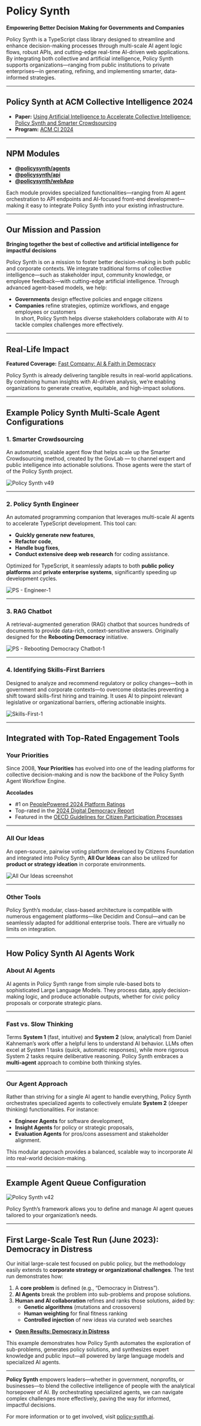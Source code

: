 # Policy Synth

**Empowering Better Decision Making for Governments and Companies**

Policy Synth is a TypeScript class library designed to streamline and enhance decision-making processes through multi-scale AI agent logic flows, robust APIs, and cutting-edge real-time AI-driven web applications. By integrating both collective and artificial intelligence, Policy Synth supports organizations—ranging from public institutions to private enterprises—in generating, refining, and implementing smarter, data-informed strategies.

---

## Policy Synth at ACM Collective Intelligence 2024
- **Paper:** [Using Artificial Intelligence to Accelerate Collective Intelligence: Policy Synth and Smarter Crowdsourcing](https://arxiv.org/abs/2407.13960)  
- **Program:** [ACM CI 2024](https://ci2024.weebly.com/program.html)

---

## NPM Modules
- **[@policysynth/agents](agents/README.md)**
- **[@policysynth/api](api/README.md)**
- **[@policysynth/webApp](webApps/policy-synth/README.md)**

Each module provides specialized functionalities—ranging from AI agent orchestration to API endpoints and AI-focused front-end development—making it easy to integrate Policy Synth into your existing infrastructure.

---

## Our Mission and Passion
**Bringing together the best of collective and artificial intelligence for impactful decisions**

Policy Synth is on a mission to foster better decision-making in both public and corporate contexts. We integrate traditional forms of collective intelligence—such as stakeholder input, community knowledge, or employee feedback—with cutting-edge artificial intelligence. Through advanced agent-based models, we help:
- **Governments** design effective policies and engage citizens
- **Companies** refine strategies, optimize workflows, and engage employees or customers  
In short, Policy Synth helps diverse stakeholders collaborate with AI to tackle complex challenges more effectively.

---

## Real-Life Impact
**Featured Coverage:** [Fast Company: AI & Faith in Democracy](https://www.fastcompany.com/91001497/ai-faith-in-democracy)

Policy Synth is already delivering tangible results in real-world applications. By combining human insights with AI-driven analysis, we’re enabling organizations to generate creative, equitable, and high-impact solutions.

---


## Example Policy Synth Multi-Scale Agent Configurations

### 1. Smarter Crowdsourcing
An automated, scalable agent flow that helps scale up the Smarter Crowdsourcing method, created by the GovLab — to channel expert and public intelligence into actionable solutions. Those agents were the start of of the Policy Synth project.

![Policy Synth v49](https://github.com/CitizensFoundation/policy-synth/assets/43699/e7cc413c-3c0b-4a1e-adc9-2bf4b85bbca2)

---

### 2. Policy Synth Engineer
An automated programming companion that leverages multi-scale AI agents to accelerate TypeScript development. This tool can:
- **Quickly generate new features**, 
- **Refactor code**, 
- **Handle bug fixes**, 
- **Conduct extensive deep web research** for coding assistance.

Optimized for TypeScript, it seamlessly adapts to both **public policy platforms** and **private enterprise systems**, significantly speeding up development cycles.

![PS - Engineer-1](https://github.com/CitizensFoundation/policy-synth/assets/43699/29f01ea9-6809-4f8f-be94-f7e0a9cf0425)

---

### 3. RAG Chatbot
A retrieval-augmented generation (RAG) chatbot that sources hundreds of documents to provide data-rich, context-sensitive answers. Originally designed for the **Rebooting Democracy** initiative.

![PS - Rebooting Democracy Chatbot-1](https://github.com/CitizensFoundation/policy-synth/assets/43699/40ac60f8-a52c-4732-8f53-68cd78ba67f4)

---

### 4. Identifying Skills-First Barriers
Designed to analyze and recommend regulatory or policy changes—both in government and corporate contexts—to overcome obstacles preventing a shift toward skills-first hiring and training. It uses AI to pinpoint relevant legislative or organizational barriers, offering actionable insights.

![Skills-First-1](https://github.com/CitizensFoundation/policy-synth/assets/43699/b8eef289-1397-427d-a035-0c8907995688)

---

## Integrated with Top-Rated Engagement Tools

### Your Priorities
Since 2008, **Your Priorities** has evolved into one of the leading platforms for collective decision-making and is now the backbone of the Policy Synth Agent Workflow Engine.

**Accolades**  
- #1 on [PeoplePowered 2024 Platform Ratings](https://www.peoplepowered.org/platform-ratings)  
- Top-rated in the [2024 Digital Democracy Report](https://www.solonian-institute.com/publications)  
- Featured in the [OECD Guidelines for Citizen Participation Processes](https://www.oecd.org/publications/oecd-guidelines-for-citizen-participation-processes-f765caf6-en.htm)

---

### All Our Ideas
An open-source, pairwise voting platform developed by Citizens Foundation and integrated into Policy Synth, **All Our Ideas** can also be utilized for **product or strategy ideation** in corporate environments.

![All Our Ideas screenshot](https://github.com/CitizensFoundation/policy-synth/assets/43699/4ef0c337-c298-47a1-b204-a0c04a24f8a7)

---

### Other Tools
Policy Synth’s modular, class-based architecture is compatible with numerous engagement platforms—like Decidim and Consul—and can be seamlessly adapted for additional enterprise tools. There are virtually no limits on integration.

---

## How Policy Synth AI Agents Work

### About AI Agents
AI agents in Policy Synth range from simple rule-based bots to sophisticated Large Language Models. They process data, apply decision-making logic, and produce actionable outputs, whether for civic policy proposals or corporate strategic plans.

---

### Fast vs. Slow Thinking
Terms **System 1** (fast, intuitive) and **System 2** (slow, analytical) from Daniel Kahneman’s work offer a helpful lens to understand AI behavior. LLMs often excel at System 1 tasks (quick, automatic responses), while more rigorous System 2 tasks require deliberative reasoning. Policy Synth embraces a **multi-agent** approach to combine both thinking styles.

---

### Our Agent Approach
Rather than striving for a single AI agent to handle everything, Policy Synth orchestrates specialized agents to collectively emulate **System 2** (deeper thinking) functionalities. For instance:
- **Engineer Agents** for software development,
- **Insight Agents** for policy or strategic proposals,
- **Evaluation Agents** for pros/cons assessment and stakeholder alignment.

This modular approach provides a balanced, scalable way to incorporate AI into real-world decision-making.

---

## Example Agent Queue Configuration
![Policy Synth v42](https://github.com/CitizensFoundation/policy-synth/assets/43699/b7e1f10a-7438-4827-a576-b48ec5a672e6)

Policy Synth’s framework allows you to define and manage AI agent queues tailored to your organization’s needs. 

---

## First Large-Scale Test Run (June 2023): Democracy in Distress
Our initial large-scale test focused on public policy, but the methodology easily extends to **corporate strategy or organizational challenges**. The test run demonstrates how:
1. A **core problem** is defined (e.g., “Democracy in Distress”).
2. **AI Agents** break the problem into sub-problems and propose solutions.
3. **Human and AI collaboration** refines and ranks those solutions, aided by:
   - **Genetic algorithms** (mutations and crossovers)
   - **Human weighting** for final fitness ranking
   - **Controlled injection** of new ideas via curated web searches
- **[Open Results: Democracy in Distress](https://policy-synth.ai/projects/1/)**

This example demonstrates how Policy Synth automates the exploration of sub-problems, generates policy solutions, and synthesizes expert knowledge and public input—all powered by large language models and specialized AI agents.

---

**Policy Synth** empowers leaders—whether in government, nonprofits, or businesses—to blend the collective intelligence of people with the analytical horsepower of AI. By orchestrating specialized agents, we can navigate complex challenges more effectively, paving the way for informed, impactful decisions.

For more information or to get involved, visit [policy-synth.ai](https://policy-synth.ai).
